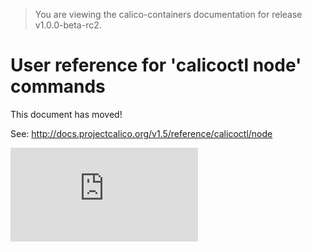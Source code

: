 > You are viewing the calico-containers documentation for release v1.0.0-beta-rc2.

# User reference for 'calicoctl node' commands

This document has moved!

See: http://docs.projectcalico.org/v1.5/reference/calicoctl/node

[![Analytics](https://calico-ga-beacon.appspot.com/UA-52125893-3/calico-containers/docs/calicoctl/node.md?pixel)](https://github.com/igrigorik/ga-beacon)

